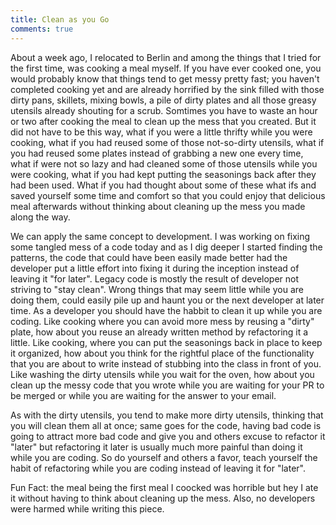 ```yaml
---
title: Clean as you Go
comments: true
---
```

About a week ago, I relocated to Berlin and among the things that I tried for the first time, was cooking a meal myself. If you have ever cooked one, you would probably know that things tend to get messy pretty fast; you haven't completed cooking yet and are already horrified by the sink filled with those dirty pans, skillets, mixing bowls, a pile of dirty plates and all those greasy utensils already shouting for a scrub. Somtimes you have to waste an hour or two after cooking the meal to clean up the mess that you created. But it did not have to be this way, what if you were a little thrifty while you were cooking, what if you had reused some of those not-so-dirty utensils, what if you had reused some plates instead of grabbing a new one every time, what if were not so lazy and had cleaned some of those utensils while you were cooking, what if you had kept putting the seasonings back after they had been used. What if you had thought about some of these what ifs and saved yourself some time and comfort so that you could enjoy that delicious meal afterwards without thinking about cleaning up the mess you made along the way.

We can apply the same concept to development. I was working on fixing some tangled mess of a code today and as I dig deeper I started finding the patterns, the code that could have been easily made better had the developer put a little effort into fixing it during the inception instead of leaving it "for later". Legacy code is mostly the result of developer not striving to "stay clean". Wrong things that may seem little while you are doing them, could easily pile up and haunt you or the next developer at later time. As a developer you should have the habbit to clean it up while you are coding. Like cooking where you can avoid more mess by reusing a "dirty" plate, how about you reuse an already written method by refactoring it a little. Like cooking, where you can put the seasonings back in place to keep it organized, how about you think for the rightful place of the functionality that you are about to write instead of stubbing into the class in front of you. Like washing the dirty utensils while you wait for the oven, how about you clean up the messy code that you wrote while you are waiting for your PR to be merged or while you are waiting for the answer to your email. 

As with the dirty utensils, you tend to make more dirty utensils, thinking that you will clean them all at once; same goes for the code, having bad code is going to attract more bad code and give you and others excuse to refactor it "later" but refactoring it later is usually much more painful than doing it while you are coding. So do yourself and others a favor, teach yourself the habit of refactoring while you are coding instead of leaving it for "later".

Fun Fact: the meal being the first meal I coocked was horrible but hey I ate it without having to think about cleaning up the mess. Also, no developers were harmed while writing this piece.
